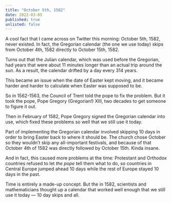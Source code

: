 ```yaml
---
title: "October 5th, 1582"
date: 2022-03-05
published: true
unlisted: false
---
```


A cool fact that I came across on Twitter this morning: October 5th, 1582, never existed. In fact, the Gregorian calendar (the one we use today) skips from October 4th, 1582 directly to October 15th, 1582.

Turns out that the Julian calendar, which was used before the Gregorian, had years that were about 11 minutes longer than an actual trip around the sun. As a result, the calendar drifted by a day every 314 years.

This became an issue when the date of Easter kept moving, and it became harder and harder to calculate when Easter was supposed to be.

So in 1562-1563, the Council of Trent told the pope to fix the problem. But it took the pope, Pope Gregory (Gregorian!) XIII, two decades to get someone to figure it out.

Then in February of 1582, Pope Gregory signed the Gregorian calendar into use, which fixed these problems so well that we still use it today.

Part of implementing the Gregorian calendar involved skipping 10 days in order to bring Easter back to where it should be. The church chose October so they wouldn’t skip any all-important festivals, and because of that October 4th of 1582 was directly followed by October 15th. Kinda insane.

And in fact, this caused more problems at the time: Protestant and Orthodox countries refused to let _the pope_ tell them what to do, so countries in Central Europe jumped ahead 10 days while the rest of Europe stayed 10 days in the past.

Time is entirely a made-up concept. But the in 1582, scientists and mathematicians thought up a calendar that worked well enough that we still use it today — 10 day skips and all.

